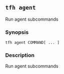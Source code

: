 ## `tfh agent`

Run agent subcommands

### Synopsis

    tfh agent COMMAND[ ... ]

### Description

Run agent subcommands

